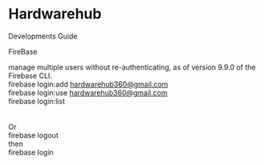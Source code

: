 # Hardwarehub


Developments Guide


FireBase <br/>

manage multiple users without re-authenticating, as of version 9.9.0 of the Firebase CLI. <br/>
firebase login:add hardwarehub360@gmail.com<br/>
firebase login:use hardwarehub360@gmail.com<br/>
firebase login:list<br/>
<br/><br/>
Or<br/>
firebase logout<br/>
then<br/>
firebase login<br/><br/>
